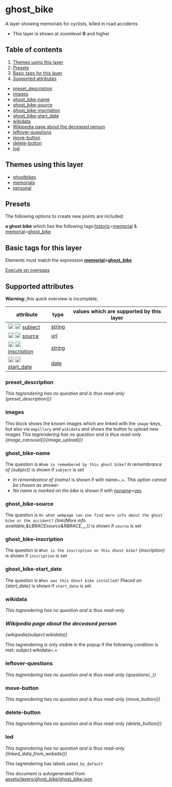 [//]: # (WARNING: this file is automatically generated. Please find the sources at the bottom and edit those sources)

# ghost_bike

A layer showing memorials for cyclists, killed in road accidents

 - This layer is shown at zoomlevel **0** and higher

## Table of contents

1. [Themes using this layer](#themes-using-this-layer)
2. [Presets](#presets)
3. [Basic tags for this layer](#basic-tags-for-this-layer)
4. [Supported attributes](#supported-attributes)
  - [preset_description](#preset_description)
  - [images](#images)
  - [ghost_bike-name](#ghost_bike-name)
  - [ghost_bike-source](#ghost_bike-source)
  - [ghost_bike-inscription](#ghost_bike-inscription)
  - [ghost_bike-start_date](#ghost_bike-start_date)
  - [wikidata](#wikidata)
  - [Wikipedia page about the deceased person](#wikipedia-page-about-the-deceased-person)
  - [leftover-questions](#leftover-questions)
  - [move-button](#move-button)
  - [delete-button](#delete-button)
  - [lod](#lod)

## Themes using this layer

 - [ghostbikes](https://mapcomplete.org/ghostbikes)
 - [memorials](https://mapcomplete.org/memorials)
 - [personal](https://mapcomplete.org/personal)

## Presets

The following options to create new points are included:

**a ghost bike** which has the following tags:<a href='https://wiki.openstreetmap.org/wiki/Key:historic' target='_blank'>historic</a>=<a href='https://wiki.openstreetmap.org/wiki/Tag:historic%3Dmemorial' target='_blank'>memorial</a> & <a href='https://wiki.openstreetmap.org/wiki/Key:memorial' target='_blank'>memorial</a>=<a href='https://wiki.openstreetmap.org/wiki/Tag:memorial%3Dghost_bike' target='_blank'>ghost_bike</a>

## Basic tags for this layer

Elements must match the expression **<a href='https://wiki.openstreetmap.org/wiki/Key:memorial' target='_blank'>memorial</a>=<a href='https://wiki.openstreetmap.org/wiki/Tag:memorial%3Dghost_bike' target='_blank'>ghost_bike</a>**

[Execute on overpass](http://overpass-turbo.eu/?Q=%5Bout%3Ajson%5D%5Btimeout%3A90%5D%3B%28%20%20%20%20nwr%5B%22memorial%22%3D%22ghost_bike%22%5D%28%7B%7Bbbox%7D%7D%29%3B%0A%29%3Bout%20body%3B%3E%3Bout%20skel%20qt%3B)

## Supported attributes

**Warning:**,this quick overview is incomplete,

| attribute | type | values which are supported by this layer |
-----|-----|----- |
| <a target="_blank" href='https://taginfo.openstreetmap.org/keys/subject#values'><img src='https://mapcomplete.org/assets/svg/search.svg' height='18px'></a> <a target="_blank" href='https://taghistory.raifer.tech/?#***/subject/'><img src='https://mapcomplete.org/assets/svg/statistics.svg' height='18px'></a> [subject](https://wiki.openstreetmap.org/wiki/Key:subject) | [string](../SpecialInputElements.md#string) |  |
| <a target="_blank" href='https://taginfo.openstreetmap.org/keys/source#values'><img src='https://mapcomplete.org/assets/svg/search.svg' height='18px'></a> <a target="_blank" href='https://taghistory.raifer.tech/?#***/source/'><img src='https://mapcomplete.org/assets/svg/statistics.svg' height='18px'></a> [source](https://wiki.openstreetmap.org/wiki/Key:source) | [url](../SpecialInputElements.md#url) |  |
| <a target="_blank" href='https://taginfo.openstreetmap.org/keys/inscription#values'><img src='https://mapcomplete.org/assets/svg/search.svg' height='18px'></a> <a target="_blank" href='https://taghistory.raifer.tech/?#***/inscription/'><img src='https://mapcomplete.org/assets/svg/statistics.svg' height='18px'></a> [inscription](https://wiki.openstreetmap.org/wiki/Key:inscription) | [string](../SpecialInputElements.md#string) |  |
| <a target="_blank" href='https://taginfo.openstreetmap.org/keys/start_date#values'><img src='https://mapcomplete.org/assets/svg/search.svg' height='18px'></a> <a target="_blank" href='https://taghistory.raifer.tech/?#***/start_date/'><img src='https://mapcomplete.org/assets/svg/statistics.svg' height='18px'></a> [start_date](https://wiki.openstreetmap.org/wiki/Key:start_date) | [date](../SpecialInputElements.md#date) |  |

### preset_description

_This tagrendering has no question and is thus read-only_
*{preset_description()}*

### images
This block shows the known images which are linked with the `image`-keys, but also via `mapillary` and `wikidata` and shows the button to upload new images
_This tagrendering has no question and is thus read-only_
*{image_carousel()}{image_upload()}*

### ghost_bike-name

The question is `Whom is remembered by this ghost bike?`
*In remembrance of {subject}* is shown if `subject` is set

 -  *In remembrance of {name}* is shown if with name~.+. _This option cannot be chosen as answer_
 -  *No name is marked on the bike* is shown if with <a href='https://wiki.openstreetmap.org/wiki/Key:noname' target='_blank'>noname</a>=<a href='https://wiki.openstreetmap.org/wiki/Tag:noname%3Dyes' target='_blank'>yes</a>

### ghost_bike-source

The question is `On what webpage can one find more info about the ghost bike or the accident?`
*{link(More info available,&LBRACEsource&RBRACE,,,,)}* is shown if `source` is set

### ghost_bike-inscription

The question is `What is the inscription on this Ghost bike?`
*<i>{inscription}</i>* is shown if `inscription` is set

### ghost_bike-start_date

The question is `When was this Ghost bike installed?`
*Placed on {start_date}* is shown if `start_date` is set

### wikidata

_This tagrendering has no question and is thus read-only_
*<h3>Wikipedia page about the deceased person</h3>{wikipedia(subject:wikidata)}*

This tagrendering is only visible in the popup if the following condition is met: subject:wikidata~.+

### leftover-questions

_This tagrendering has no question and is thus read-only_
*{questions( ,)}*

### move-button

_This tagrendering has no question and is thus read-only_
*{move_button()}*

### delete-button

_This tagrendering has no question and is thus read-only_
*{delete_button()}*

### lod

_This tagrendering has no question and is thus read-only_
*{linked_data_from_website()}*

This tagrendering has labels 
`added_by_default`


This document is autogenerated from [assets/layers/ghost_bike/ghost_bike.json](https://github.com/pietervdvn/MapComplete/blob/develop/assets/layers/ghost_bike/ghost_bike.json)
